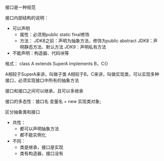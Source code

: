 接口是一种规范

接口内部结构的说明：
- 可以声明
	- 属性：必须用public static final修饰
	- 方法：
		JDK8之前：声明为抽象方法，修饰为public abstract
		JDK8：声明静态方法、默认方法
		JDK9：声明私有方法
- 不能声明：构造器、代码块等

格式：
class A extends SuperA implements B，C{}

A相较于SuperA来讲，叫做子类
A相较于B，C来讲，叫做实现类，可以实现多种接口，必须实现接口中所有的抽象方法

接口和接口之间可以继承，且可以多继承

接口的多态性：接口名 变量名 = new 实现类对象;

区分抽象类和接口
- 共性：
	- 都可以声明抽象方法
	- 都不能实例化
- 不同：
	- 类是继承，接口是实现
	- 类有构造器，接口没有


